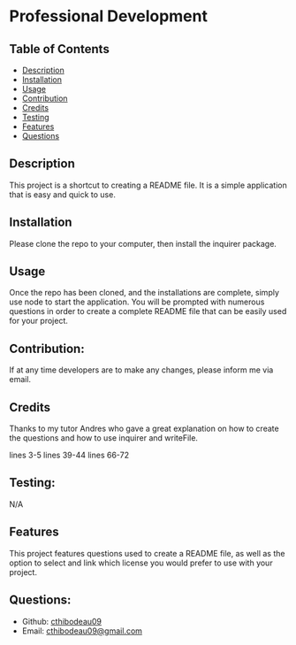 # Professional Development

## Table of Contents
- [Description](#description)
- [Installation](#installation)
- [Usage](#usage)
- [Contribution](#contribution)
- [Credits](#credits)
- [Testing](#testing)
- [Features](#features)
- [Questions](#questions)

## Description
This project is a shortcut to creating a README file. It is a simple application that is easy and quick to use. 

## Installation
Please clone the repo to your computer, then install the inquirer package.

## Usage
Once the repo has been cloned, and the installations are complete, simply use node to start the application. You will be prompted with numerous questions in order to create a complete README file that can be easily used for your project.

## Contribution:
If at any time developers are to make any changes, please inform me via email.

## Credits
Thanks to my tutor Andres who gave a great explanation on how to create the questions and how to use inquirer and writeFile. 

lines 3-5
lines 39-44
lines 66-72

## Testing:
N/A

## Features
This project features questions used to create a README file, as well as the option to select and link which license you would prefer to use with your project. 

## Questions:
- Github: [cthibodeau09](https;//github.com/cthibodeau09)
- Email: [cthibodeau09@gmail.com](mailto:user@example.com) 